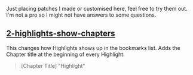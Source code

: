 Just placing patches I made or customised here, feel free to try them out. I'm not a pro so I might not have answers to some questions.
## [2-highlights-show-chapters](2-highlights-show-chapters.lua)
This changes how Highlights shows up in the bookmarks list. Adds the Chapter title at the beginning of every Highlight. 
> [Chapter Title] "Highlight" 
